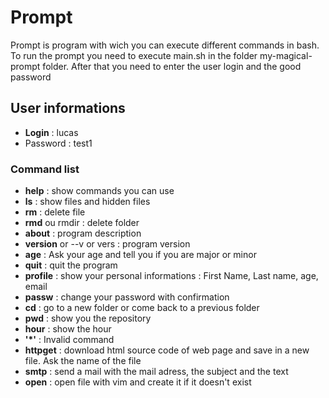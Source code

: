 # Prompt
 Prompt is program with wich you can execute different commands in bash.
 To run the prompt you need to execute main.sh in the folder my-magical-prompt folder. After that you need to enter the user login and the good password

## User informations
 * **Login** : lucas
 * Password : test1

### Command list

 * **help** : show commands you can use
 * **ls** : show files and hidden files
 * **rm** : delete file
 * **rmd** ou rmdir : delete folder
 * **about** : program description
 * **version** or --v or vers :  program version
 * **age** : Ask your age and tell you if you are major or minor
 * **quit** : quit the program
 * **profile** : show your personal informations : First Name, Last name, age, email
 * **passw** : change your password with confirmation
 * **cd** : go to a new folder or come back to a previous folder
 * **pwd** : show you the repository
 * **hour** : show the hour
 * **'*'** : Invalid command
 * **httpget** :  download html source code of web page and save in a new file. Ask the name of the file
 * **smtp** : send a mail with the mail adress, the subject and the text
 * **open** : open file with vim and create it if it doesn't exist
